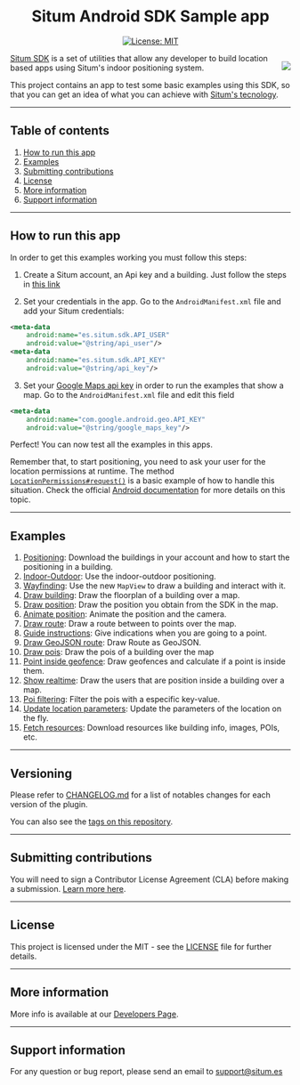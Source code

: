 <div style="text-align:center">

# Situm Android SDK Sample app

[![License: MIT](https://img.shields.io/badge/License-MIT-blue.svg)](https://opensource.org/licenses/MIT)

</div>
<div style="float:right; margin-left: 1rem;">

[![](https://situm.com/wp-content/themes/situm/img/logo-situm.svg)](https://www.situm.es)

</div>

[Situm SDK](https://situm.com/docs/01-introduction/) is a set of utilities that allow any developer to build location based apps using Situm's indoor positioning system.

This project contains an app to test some basic examples using this SDK, so that you can get an idea of what you can achieve with [Situm's tecnology](https://situm.com/en/).

---

## Table of contents

1. [How to run this app](#how-to-run-this-app)
2. [Examples](#examples)
3. [Submitting contributions](#submitting-contributions)
4. [License](#license)
5. [More information](#more-information)
6. [Support information](#support-information)

---

## How to run this app

In order to get this examples working you must follow this steps:

1. Create a Situm account, an Api key and a building. Just follow the steps in [this link](https://situm.com/docs/01-introduction/#3-toc-title)

2. Set your credentials in the app. Go to the `AndroidManifest.xml` file and add your Situm credentials:

```xml
<meta-data
    android:name="es.situm.sdk.API_USER"
    android:value="@string/api_user"/>
<meta-data
    android:name="es.situm.sdk.API_KEY"
    android:value="@string/api_key"/>
```

3. Set your [Google Maps api key](https://developers.google.com/maps/documentation/android-sdk/get-api-key) in order to run the examples that show a map. Go to the `AndroidManifest.xml` file and edit this field

```xml
<meta-data
    android:name="com.google.android.geo.API_KEY"
    android:value="@string/google_maps_key"/>
```

Perfect! You can now test all the examples in this apps.

Remember that, to start positioning, you need to ask your user for the location permissions at runtime. The method [`LocationPermissions#request()`](https://github.com/situmtech/situm-android-getting-started/blob/master/app/src/main/java/es/situm/gettingstarted/common/LocationPermissions.java) is a basic example of how to handle this situation.
Check the official [Android documentation](https://developer.android.com/training/permissions/requesting) for more details on this topic.

---

## Examples

1. [Positioning](https://github.com/situmtech/situm-android-getting-started/blob/master/app/src/main/java/es/situm/gettingstarted/positioning): Download the buildings in your account and how to start the positioning in a building.
2. [Indoor-Outdoor](https://github.com/situmtech/situm-android-getting-started/tree/master/app/src/main/java/es/situm/gettingstarted/indooroutdoor): Use the indoor-outdoor positioning.
3. [Wayfinding](https://github.com/situmtech/situm-android-getting-started/tree/master/app/src/main/java/es/situm/gettingstarted/usewayfinding): Use the new `MapView` to draw a building and interact with it.
4. [Draw building](https://github.com/situmtech/situm-android-getting-started/tree/master/app/src/main/java/es/situm/gettingstarted/drawbuilding): Draw the floorplan of a building over a map.
5. [Draw position](https://github.com/situmtech/situm-android-getting-started/tree/master/app/src/main/java/es/situm/gettingstarted/drawposition): Draw the position you obtain from the SDK in the map.
6. [Animate position](https://github.com/situmtech/situm-android-getting-started/tree/master/app/src/main/java/es/situm/gettingstarted/animateposition): Animate the position and the camera.
7. [Draw route](https://github.com/situmtech/situm-android-getting-started/tree/master/app/src/main/java/es/situm/gettingstarted/drawroute): Draw a route between to points over the map.
8. [Guide instructions](https://github.com/situmtech/situm-android-getting-started/tree/master/app/src/main/java/es/situm/gettingstarted/guideinstructions): Give indications when you are going to a point.
9. [Draw GeoJSON route](https://github.com/situmtech/situm-android-getting-started/tree/master/app/src/main/java/es/situm/gettingstarted/drawroutegeojson): Draw Route as GeoJSON.
10. [Draw pois](https://github.com/situmtech/situm-android-getting-started/tree/master/app/src/main/java/es/situm/gettingstarted/drawpois): Draw the pois of a building over the map
11. [Point inside geofence](https://github.com/situmtech/situm-android-getting-started/tree/master/app/src/main/java/es/situm/gettingstarted/pointinsidegeofence): Draw geofences and calculate if a point is inside them.
12. [Show realtime](https://github.com/situmtech/situm-android-getting-started/tree/master/app/src/main/java/es/situm/gettingstarted/realtime): Draw the users that are position inside a building over a map.
13. [Poi filtering](https://github.com/situmtech/situm-android-getting-started/tree/master/app/src/main/java/es/situm/gettingstarted/poifiltering): Filter the pois with a especific key-value.
14. [Update location parameters](https://github.com/situmtech/situm-android-getting-started/tree/master/app/src/main/java/es/situm/gettingstarted/updatelocationparams): Update the parameters of the location on the fly.
15. [Fetch resources](https://github.com/situmtech/situm-android-getting-started/tree/master/app/src/main/java/es/situm/gettingstarted/fetchresources): Download resources like building info, images, POIs, etc.

---

## Versioning

Please refer to [CHANGELOG.md](./CHANGELOG.md) for a list of notables changes for each version of the plugin.

You can also see the [tags on this repository](https://github.com/situmtech/situm-android-getting-started/tags).

---

## Submitting contributions

You will need to sign a Contributor License Agreement (CLA) before making a submission. [Learn more here](https://situm.com/contributions/).

---

## License

This project is licensed under the MIT - see the [LICENSE](./LICENSE) file for further details.

---

## More information

More info is available at our [Developers Page](https://situm.com/docs/01-introduction/).

---

## Support information

For any question or bug report, please send an email to [support@situm.es](mailto:support@situm.es)
